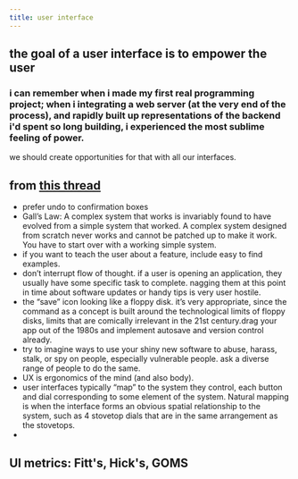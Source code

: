 ```yaml
---
title: user interface
---
```


## the goal of a user interface is to empower the user

### i can remember when i made my first real programming project; when i integrating a web server (at the very end of the process), and rapidly built up representations of the backend i'd spent so long building, i experienced the most sublime feeling of power.
we should create opportunities for that with all our interfaces.
## from [this thread](https://mastodon.social/@zensaiyuki/102683452946911475)
- prefer undo to confirmation boxes
- Gall’s Law:
A complex system that works is invariably found to have evolved from a simple system that worked. A complex system designed from scratch never works and cannot be patched up to make it work. You have to start over with a working simple system.
- if you want to teach the user about a feature, include easy to find examples.
- don’t interrupt flow of thought. if a user is opening an application, they usually have some specific task to complete. nagging them at this point in time about software updates or handy tips is very user hostile.
- the “save” icon looking like a floppy disk. it’s very appropriate, since the command as a concept is built around the technological limits of floppy disks, limits that are comically irrelevant in the 21st century.drag your app out of the 1980s and implement autosave and version control already.
- try to imagine ways to use your shiny new software to abuse, harass, stalk, or spy on people, especially vulnerable people. ask a diverse range of people to do the same. 
- UX is ergonomics of the mind (and also body).
- user interfaces typically “map” to the system they control, each button and dial corresponding to some element of the system. Natural mapping is when the interface forms an obvious spatial relationship to the system, such as 4 stovetop dials that are in the same arrangement as the stovetops.
-
## UI metrics: Fitt's, Hick's, GOMS
